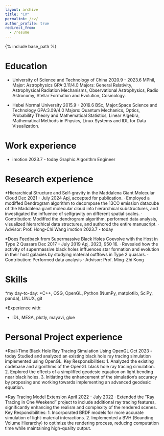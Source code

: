 ```yaml
---
layout: archive
title: "CV"
permalink: /cv/
author_profile: true
redirect_from:
  - /resume
---
```


{% include base_path %}

Education
======
* University of Science and Technology of China 2020.9 - 2023.6
MPhil, Major: Astrophysics GPA:3.11/4.0
Majors: General Relativity, Astrophysical Radiation Mechanisms, Observational Astrophysics, Radio
Astronomy, Stellar Formation and Evolution, Cosmology.

* Hebei Normal University 2015.9 - 2019.6
BSc, Major:Space Science and Technology GPA:3.09/4.0
Majors: Quantum Mechanics, Optics, Probability Theory and Mathematical Statistics, Linear Algebra,
Mathematical Methods in Physics, Linux Systems and IDL for Data Visualization.


Work experience
======
* imotion 2023.7 - today
Graphic Algorithm Engineer

Research experience
======
*Hierarchical Structure and Self-gravity in the Maddalena Giant Molecular Cloud
Dec 2021 - July 2024 Apj, accepted for publication.
· Employed a modiffed Dendrogram algorithm to decompose the 13CO emission datacube of the Maddalena
 giant molecular cloud into hierarchical substructures, and investigated the inffuence of selfgravity
 on different spatial scales.
· Contribution: Modiffed the dendrogram algorithm, performed data analysis, visualized hierarchical
data structures, and authored the entire manuscript.
· Advisor: Prof. Hong-Chi Wang
 imotion 2023.7 - today

*Does Feedback from Supermassive Black Holes Coevolve with the Host in Type 2 Quasars
Dec 2017 - July 2019 Apj, 2023, 950 16.
· Revealed how the activity of supermassive black holes inffuences star formation and evolution in their
host galaxies by studying material outffows in Type 2 quasars.
· Contribution: Performed data analysis
· Advisor: Prof. Ming-Zhi Kong


Skills
======
*my day-to-day: 
  *C++, OSG, OpenGL, Python (NumPy, matplotlib, SciPy, panda), LINUX, git

*Experience with:
 * IDL, MESA, plotly, mayavi, glue
  

<!-- Publications
======
  <ul>{% for post in site.publications reversed %}
    {% include archive-single-cv.html %}
  {% endfor %}</ul> -->
  
Personal Project experience
======
*Real-Time Black Hole Ray Tracing Simulation Using OpenGL
Oct 2023 - today
Studied and analyzed an existing black hole ray tracing simulation implemented using OpenGL.
Key Responsibilities: 1. Analyzed the existing codebase and algorithms of the OpenGL black hole ray
tracing simulation. 2. Explored the effects of a simpliffed geodesic equation on light bending near black
holes. 3. Initiating the enhancement of the simulation’s accuracy by proposing and working towards
implementing an advanced geodesic equation.

*Ray Tracing Model Extension
April 2022 - July 2022
· Extended the ”Ray Tracing in One Weekend” project to include additional ray tracing features, significantly
 enhancing the realism and complexity of the rendered scenes.
Key Responsibilities: 1. Incorporated BRDF models for more accurate simulation of light-material
interactions. 2. Implemented a BVH (Bounding Volume Hierarchy) to optimize the rendering process,
reducing computation time while maintaining high-quality output.

